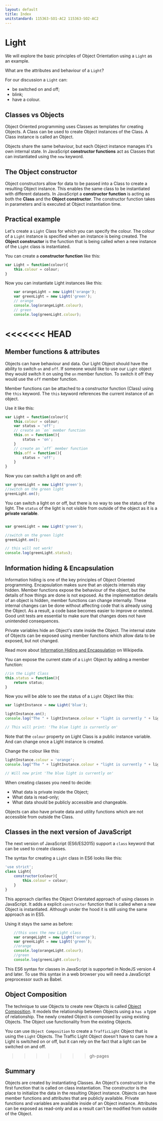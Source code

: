 ```yaml
---
layout: default
title: Index
unitstandard: 115363-SO1-AC2 115363-SO2-AC2 
---
```


# Light

We will explore the basic principles of Object Orientation using a `Light` as an example.

What are the attributes and behaviour of a `Light`?

For our discussion a `Light` can:

* be switched on and off;
* blink;
* have a colour.

## Classes vs Objects

Object Oriented programming uses Classes as templates for creating Objects. A Class can be used to create Object instances of the Class. A Class instance is called an Object.

Objects share the same behaviour, but each Object instance manages it's own internal state. In JavaScript **constructor functions** act as Classes that can instantiated using the `new` keyword.

## The Object constructor

Object constructors allow for data to be passed into a Class to create a resulting Object instance. This enables the same class to be instantiated with different datasets. In JavaScript a **constructor function** is acting as both the **Class** and the **Object constructor**. The constructor function takes in parameters and is executed at Object instantiation time.

## Practical example

Let's create a `Light` Class for which you can specify the colour. The colour of a `Light` instance is specified when an instance is being created. The **Object constructor** is the function that is being called when a new instance of the `Light` class is instantiated.

You can create a **constructor function** like this:

```javascript
var Light = function(colour){
    this.colour = colour;
}
```
Now you can instantiate Light instances like this:

```javascript
    var orangeLight = new Light('orange');
    var greenLight = new Light('green');
    // orange
    console.log(orangeLight.colour);
    // green
    console.log(greenLight.colour);
```

<<<<<<< HEAD
=======
## Member functions & attributes

Objects can have behaviour and data. Our Light Object should have the ability to switch `on` and `off`. If someone would like to use our `Light` object they would switch it on using the `on` member function. To switch it off they would use the `off` member function.

Member functions can be attached to a constructor function (Class) using the `this` keyword. The `this` keyword references the current instance of an object.

Use it like this:

```javascript
var Light = function(colour){
    this.colour = colour;
    var status = 'off';
    // create an `on` member function
    this.on = function(){
        status = 'on';
    }
    // create an `off` member function
    this.off = function(){
        status = 'off';
    }
}
```

Now you can switch a light on and off:

```javascript
var greenLight = new Light('green');
//switch on the green light
greenLight.on();
```

You can switch a light on or off, but there is no way to see the status of the light. The `status` of the light is not visible from outside of the object as it is a **private variable**.

```javascript

var greenLight = new Light('green');

//switch on the green light
greenLight.on();

// this will not work!
console.log(greenLight.status);
```

## Information hiding & Encapsulation

Information hiding is one of the key principles of Object Oriented programming. Encapsulation makes sure that an objects internals stay hidden. Member functions expose the behaviour of the object, but the details of how things are done is not exposed. As the implementation details of an object is hidden, member functions can change internally. These internal changes can be done without affecting code that is already using the Object. As a result, a code base becomes easier to improve or extend. Good unit tests are essential to make sure that changes does not have unintended consequences.

Private variables hide an Object's state inside the Object. The internal state of Objects can be exposed using member functions which allow data to be exposed, but not changed.

Read more about [Information Hiding and Encapsulation](https://en.wikipedia.org/wiki/Information_hiding) on Wikipedia.

You can expose the current state of a `Light` Object by adding a member function:

```javascript
//in the Light Class
this.status = function(){
    return status;
}
```

Now you will be able to see the status of a `Light` Object like this:

```javascript
var lightInstance = new Light('blue');

lightInstance.on();
console.log("The " + lightInstance.colour + "light is currently " + lightInstance.status());

// This will print: 'The blue light is currently on'
```

Note that the `colour` property on Light Class is a public instance variable. And can change once a Light instance is created.

Change the colour like this:

```javascript
lightInstance.colour = 'orange';
console.log("The " + lightInstance.colour + "light is currently " + lightInstance.status());

// Will now print 'The blue light is currently on'
```

When creating classes you need to decide:

* What data is private inside the Object;
* What data is read-only;
* What data should be publicly accessible and changeable.

Objects can also have private data and utility functions which are not accessible from outside the Class.

## Classes in the next version of JavaScript

The next version of JavaScript (ES6/ES2015) support a `class` keyword that can be used to create classes.

The syntax for creating a `Light` class in ES6 looks like this:

```javascript
'use strict';
class Light{
    constructor(colour){
        this.colour = colour;
    }
}
```

This approach clarifies the Object Orientated approach of using classes in JavaScript. It adds a explicit `constructor` function that is called when a new Object is instantiated. Although under the hood it is still using the same approach as in ES5.

Using it stays the same as before:

```javascript
    //this uses the new Light class
    var orangeLight = new Light('orange');
    var greenLight = new Light('green');
    //orange
    console.log(orangeLight.colour);
    //green
    console.log(greenLight.colour);
```

This ES6 syntax for classes in JavaScript is supported in NodeJS version 4 and later. To use this syntax in a web browser you will need a JavaScript preprocessor such as Babel.

## Object Composition

The technique to use Objects to create new Objects is called [Object Composition](https://en.wikipedia.org/wiki/Object_composition). It models the relationship between Objects using a `has a` type of relationship. The newly created Object is composed by using existing Objects. The Object use functionality from the existing Objects.

You can use `Object Composition` to create a `TrafficLight` Object that is using the `Light` Objects. The Traffic Light Object doesn't have to care how a Light is switched on or off, but it can rely on the fact that a light can be switched on and off.

>>>>>>> gh-pages
## Summary

Objects are created by instantiating Classes. An Object's constructor is the first function that is called on class instantiation. The constructor is the place to initialize the data in the resulting Object instance. Objects can have member functions and attributes that are publicly available. Private functions and variables are available inside of an Object instance. Attributes can be exposed as read-only and as a result can't be modified from outside of the Object.
